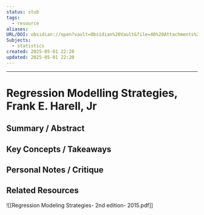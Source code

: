 ```yaml
---
status: stub
tags:
  - resource
aliases: 
URL/DOI: obsidian://open?vault=Obsidian%20Vault&file=40%20Attachments%2FRegression%20Modeling%20Strategies-%202nd%20edition-%202015.pdf
Subjects:
  - statistics
created: 2025-05-01 22:20
updated: 2025-05-01 22:20
---
```

---
# Regression Modelling Strategies, Frank E. Harell, Jr 

## Summary / Abstract



## Key Concepts / Takeaways


## Personal Notes / Critique

<!-- Your thoughts, criticisms, connections. -->

## Related Resources

<!-- Link to other relevant notes in 30 Resources -->

![[Regression Modeling Strategies- 2nd edition- 2015.pdf]]
